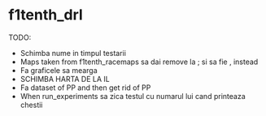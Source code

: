 # f1tenth_drl
TODO:
- Schimba nume in timpul testarii
- Maps taken from f1tenth_racemaps sa dai remove la ; si sa fie , instead
- Fa graficele sa mearga
- SCHIMBA HARTA DE LA IL
- Fa dataset of PP and then get rid of PP
- When run_experiments sa zica testul cu numarul lui cand printeaza chestii


